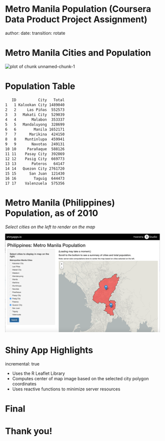Metro Manila Population (Coursera Data Product Project Assignment)
========================================================
author: 
date:
transition: rotate

Metro Manila Cities and Population
========================================================

<img src="CourseraDataProducts-figure/unnamed-chunk-1-1.png" title="plot of chunk unnamed-chunk-1" alt="plot of chunk unnamed-chunk-1" width="896px" height="512px" />

Population Table
========================================================


```
   ID          City   Total
1   1 Kalookan City 1489040
2   2     Las Piñas  552573
3   3   Makati City  529039
4   4       Malabon  353337
5   5   Mandaluyong  328699
6   6        Manila 1652171
7   7      Marikina  424150
8   8    Muntinlupa  459941
9   9       Navotas  249131
10 10     Parañaque  588126
11 11    Pasay City  392869
12 12    Pasig City  669773
13 13       Pateros   64147
14 14   Quezon City 2761720
15 15      San Juan  121430
16 16        Taguig  644473
17 17    Valenzuela  575356
```

Metro Manila (Philippines) Population, as of 2010
========================================================

_Select cities on the left to render on the map_

![Screenshot of Shiny App](shinyappscreengrab.png)


Shiny App Highlights
========================================================
incremental: true

- Uses the R Leaflet Library
- Computes center of map image based on the selected city polygon coordinates
- Uses reactive functions to minimize server resources

Final
========================================================

# Thank you!
